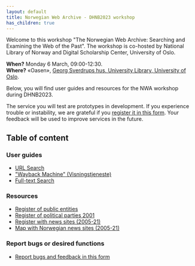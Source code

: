 ```yaml
---
layout: default
title: Norwegian Web Archive - DHNB2023 workshop
has_children: true
---
```


Welcome to this workshop "The Norwegian Web Archive: Searching and Examining the Web of the Past". The workshop is co-hosted by National Library of Norway and Digital Scholarship Center, University of Oslo.

  **When?**   Monday 6 March, 09:00-12:30.  
  **Where?**  «Oasen», [Georg Sverdrups hus, University Library, University of Oslo](https://www.uio.no/english/about/getting-around/areas/blindern/bl27/index.html).  

Below, you will find user guides and resources for the NWA workshop during DHNB2023.

The service you will test are prototypes in development. If you experience trouble or instability, we are grateful if you [register it in this form](https://docs.google.com/forms/d/e/1FAIpQLSfjpajUnAXPnbJ-t_ywuawVDStInZ-dHykguuEgx6NrCKVGbQ/viewform). Your feedback will be used to improve services in the future.

## Table of content

### User guides
  - [URL Search](docs/url-search.md)
  - ["Wayback Machine" (Visningstjeneste)](docs/pywb.md)
  - [Full-text Search](docs/fulltext.md)

### Resources
  - [Register of public entities](docs/public.md)
  - [Register of political parties 2001](docs/valg2001.md)
  - [Register with news sites (2005-21)](docs/newssites.md)
  - [Map with Norwegian news sites (2005-21)](https://nettarkivet.beta.nb.no/map)

### Report bugs or desired functions
  - [Report bugs and feedback in this form](https://docs.google.com/forms/d/e/1FAIpQLSfjpajUnAXPnbJ-t_ywuawVDStInZ-dHykguuEgx6NrCKVGbQ/viewform)